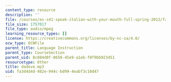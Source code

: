 ```yaml
---
content_type: resource
description: ''
file: /courses/es-s41-speak-italian-with-your-mouth-full-spring-2012/fa3d4d4d982e944cbd994eabf3c10d47_dadove.mp3
file_size: 1757017
file_type: audio/mpeg
learning_resource_types: []
license: https://creativecommons.org/licenses/by-nc-sa/4.0/
ocw_type: OCWFile
parent_title: Language Instruction
parent_type: CourseSection
parent_uid: 8c884d0f-0658-45e9-a1eb-f0f9bb923451
resourcetype: Other
title: dadove.mp3
uid: fa3d4d4d-982e-944c-bd99-4eabf3c10d47
---
```

